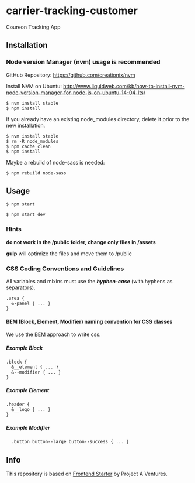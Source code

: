 # carrier-tracking-customer
Coureon Tracking App

## Installation

### Node version Manager (nvm) usage is recommended

GitHub Repository: https://github.com/creationix/nvm

Install NVM on Ubuntu: http://www.liquidweb.com/kb/how-to-install-nvm-node-version-manager-for-node-js-on-ubuntu-14-04-lts/


```
$ nvm install stable
$ npm install
```

If you already have an existing node_modules directory, delete it prior to the new installation.
```
$ nvm install stable
$ rm -R node_modules
$ npm cache clean
$ npm install
```

Maybe a rebuild of node-sass is needed:

```
$ npm rebuild node-sass
```

## Usage

```
$ npm start
```
```
$ npm start dev
```

### Hints

**do not work in the /public folder, change only files in /assets**

**gulp** will optimize the files and move them to /public

### CSS Coding Conventions and Guidelines
All variables and mixins must use the ***hyphen-case*** (with hyphens as separators).

```
.area {
  &-panel { ... }
}
```

#### BEM (Block, Element, Modifier) naming convention for CSS classes
We use the [BEM](http://getbem.com/introduction/) approach to write css.

##### Example Block

```
.block {
  &__element { ... }
  &--modifier { ... }
}
```

##### Example Element
```
.header {
  &__logo { ... }
}
```

##### Example Modifier
```
  .button button--large button--success { ... }
```

## Info
This repository is based on [Frontend Starter](https://github.com/project-a/frontend-starter) by Project A Ventures.
